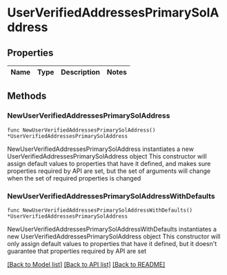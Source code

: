 # UserVerifiedAddressesPrimarySolAddress

## Properties

Name | Type | Description | Notes
------------ | ------------- | ------------- | -------------

## Methods

### NewUserVerifiedAddressesPrimarySolAddress

`func NewUserVerifiedAddressesPrimarySolAddress() *UserVerifiedAddressesPrimarySolAddress`

NewUserVerifiedAddressesPrimarySolAddress instantiates a new UserVerifiedAddressesPrimarySolAddress object
This constructor will assign default values to properties that have it defined,
and makes sure properties required by API are set, but the set of arguments
will change when the set of required properties is changed

### NewUserVerifiedAddressesPrimarySolAddressWithDefaults

`func NewUserVerifiedAddressesPrimarySolAddressWithDefaults() *UserVerifiedAddressesPrimarySolAddress`

NewUserVerifiedAddressesPrimarySolAddressWithDefaults instantiates a new UserVerifiedAddressesPrimarySolAddress object
This constructor will only assign default values to properties that have it defined,
but it doesn't guarantee that properties required by API are set


[[Back to Model list]](../README.md#documentation-for-models) [[Back to API list]](../README.md#documentation-for-api-endpoints) [[Back to README]](../README.md)


